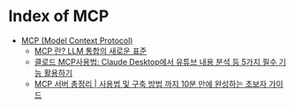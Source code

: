 # Index of MCP
- [MCP (Model Context Protocol)](./mcp/mcp/)
  - [MCP 란? LLM 통합의 새로운 표준](./mcp/mcp/)
  - [클로드 MCP사용법: Claude Desktop에서 유튜브 내용 분석 등 5가지 필수 기능 활용하기](./mcp/how-to-use-mcp/)
  - [MCP 서버 총정리 | 사용법 및 구축 방법 까지 10분 만에 완성하는 초보자 가이드](./mcp/mcp-server/)
 
 